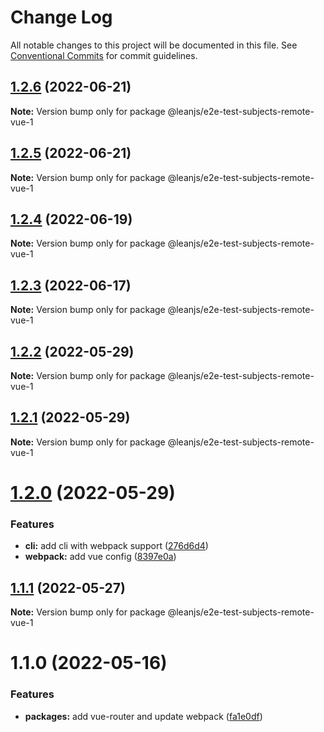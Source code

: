 # Change Log

All notable changes to this project will be documented in this file.
See [Conventional Commits](https://conventionalcommits.org) for commit guidelines.

## [1.2.6](https://github.com/leanjs/leanjs/compare/@leanjs/e2e-test-subjects-remote-vue-1@1.2.5...@leanjs/e2e-test-subjects-remote-vue-1@1.2.6) (2022-06-21)

**Note:** Version bump only for package @leanjs/e2e-test-subjects-remote-vue-1





## [1.2.5](https://github.com/leanjs/leanjs/compare/@leanjs/e2e-test-subjects-remote-vue-1@1.2.4...@leanjs/e2e-test-subjects-remote-vue-1@1.2.5) (2022-06-21)

**Note:** Version bump only for package @leanjs/e2e-test-subjects-remote-vue-1





## [1.2.4](https://github.com/leanjs/leanjs/compare/@leanjs/e2e-test-subjects-remote-vue-1@1.2.3...@leanjs/e2e-test-subjects-remote-vue-1@1.2.4) (2022-06-19)

**Note:** Version bump only for package @leanjs/e2e-test-subjects-remote-vue-1





## [1.2.3](https://github.com/leanjs/leanjs/compare/@leanjs/e2e-test-subjects-remote-vue-1@1.2.2...@leanjs/e2e-test-subjects-remote-vue-1@1.2.3) (2022-06-17)

**Note:** Version bump only for package @leanjs/e2e-test-subjects-remote-vue-1





## [1.2.2](https://github.com/leanjs/leanjs/compare/@leanjs/e2e-test-subjects-remote-vue-1@1.2.1...@leanjs/e2e-test-subjects-remote-vue-1@1.2.2) (2022-05-29)

**Note:** Version bump only for package @leanjs/e2e-test-subjects-remote-vue-1





## [1.2.1](https://github.com/leanjs/leanjs/compare/@leanjs/e2e-test-subjects-remote-vue-1@1.2.0...@leanjs/e2e-test-subjects-remote-vue-1@1.2.1) (2022-05-29)

**Note:** Version bump only for package @leanjs/e2e-test-subjects-remote-vue-1





# [1.2.0](https://github.com/leanjs/leanjs/compare/@leanjs/e2e-test-subjects-remote-vue-1@1.1.1...@leanjs/e2e-test-subjects-remote-vue-1@1.2.0) (2022-05-29)


### Features

* **cli:** add cli with webpack support ([276d6d4](https://github.com/leanjs/leanjs/commit/276d6d4aab1c40c74ecf9eeeffa3046a9ce5026c))
* **webpack:** add vue config ([8397e0a](https://github.com/leanjs/leanjs/commit/8397e0aeb8b4d4278213f227ac003c71d9e3db39))





## [1.1.1](https://github.com/leanjs/leanjs/compare/@leanjs/e2e-test-subjects-remote-vue-1@1.1.0...@leanjs/e2e-test-subjects-remote-vue-1@1.1.1) (2022-05-27)

**Note:** Version bump only for package @leanjs/e2e-test-subjects-remote-vue-1





# 1.1.0 (2022-05-16)


### Features

* **packages:** add vue-router and update webpack ([fa1e0df](https://github.com/leanjs/leanjs/commit/fa1e0df3a28a7b015340b6ebf4f379c8912647e1))
